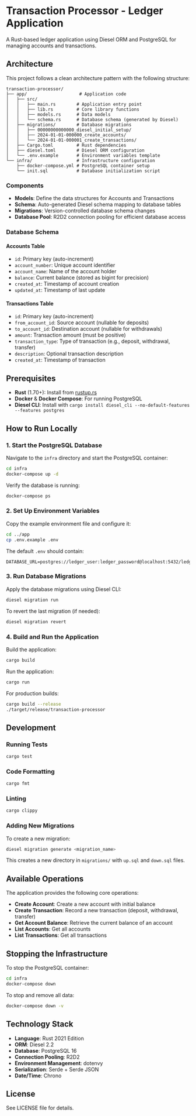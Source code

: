 # Transaction Processor - Ledger Application

A Rust-based ledger application using Diesel ORM and PostgreSQL for managing accounts and transactions.

## Architecture

This project follows a clean architecture pattern with the following structure:

```
transaction-processor/
├── app/                    # Application code
│   ├── src/
│   │   ├── main.rs        # Application entry point
│   │   ├── lib.rs         # Core library functions
│   │   ├── models.rs      # Data models
│   │   └── schema.rs      # Database schema (generated by Diesel)
│   ├── migrations/        # Database migrations
│   │   ├── 00000000000000_diesel_initial_setup/
│   │   ├── 2024-01-01-000000_create_accounts/
│   │   └── 2024-01-01-000001_create_transactions/
│   ├── Cargo.toml         # Rust dependencies
│   ├── diesel.toml        # Diesel ORM configuration
│   └── .env.example       # Environment variables template
└── infra/                 # Infrastructure configuration
    ├── docker-compose.yml # PostgreSQL container setup
    └── init.sql           # Database initialization script
```

### Components

- **Models**: Define the data structures for Accounts and Transactions
- **Schema**: Auto-generated Diesel schema mapping to database tables
- **Migrations**: Version-controlled database schema changes
- **Database Pool**: R2D2 connection pooling for efficient database access

### Database Schema

#### Accounts Table
- `id`: Primary key (auto-increment)
- `account_number`: Unique account identifier
- `account_name`: Name of the account holder
- `balance`: Current balance (stored as bigint for precision)
- `created_at`: Timestamp of account creation
- `updated_at`: Timestamp of last update

#### Transactions Table
- `id`: Primary key (auto-increment)
- `from_account_id`: Source account (nullable for deposits)
- `to_account_id`: Destination account (nullable for withdrawals)
- `amount`: Transaction amount (must be positive)
- `transaction_type`: Type of transaction (e.g., deposit, withdrawal, transfer)
- `description`: Optional transaction description
- `created_at`: Timestamp of transaction

## Prerequisites

- **Rust** (1.70+): Install from [rustup.rs](https://rustup.rs/)
- **Docker** & **Docker Compose**: For running PostgreSQL
- **Diesel CLI**: Install with `cargo install diesel_cli --no-default-features --features postgres`

## How to Run Locally

### 1. Start the PostgreSQL Database

Navigate to the `infra` directory and start the PostgreSQL container:

```bash
cd infra
docker-compose up -d
```

Verify the database is running:

```bash
docker-compose ps
```

### 2. Set Up Environment Variables

Copy the example environment file and configure it:

```bash
cd ../app
cp .env.example .env
```

The default `.env` should contain:
```
DATABASE_URL=postgres://ledger_user:ledger_password@localhost:5432/ledger_db
```

### 3. Run Database Migrations

Apply the database migrations using Diesel CLI:

```bash
diesel migration run
```

To revert the last migration (if needed):
```bash
diesel migration revert
```

### 4. Build and Run the Application

Build the application:

```bash
cargo build
```

Run the application:

```bash
cargo run
```

For production builds:
```bash
cargo build --release
./target/release/transaction-processor
```

## Development

### Running Tests

```bash
cargo test
```

### Code Formatting

```bash
cargo fmt
```

### Linting

```bash
cargo clippy
```

### Adding New Migrations

To create a new migration:

```bash
diesel migration generate <migration_name>
```

This creates a new directory in `migrations/` with `up.sql` and `down.sql` files.

## Available Operations

The application provides the following core operations:

- **Create Account**: Create a new account with initial balance
- **Create Transaction**: Record a new transaction (deposit, withdrawal, transfer)
- **Get Account Balance**: Retrieve the current balance of an account
- **List Accounts**: Get all accounts
- **List Transactions**: Get all transactions

## Stopping the Infrastructure

To stop the PostgreSQL container:

```bash
cd infra
docker-compose down
```

To stop and remove all data:

```bash
docker-compose down -v
```

## Technology Stack

- **Language**: Rust 2021 Edition
- **ORM**: Diesel 2.2
- **Database**: PostgreSQL 16
- **Connection Pooling**: R2D2
- **Environment Management**: dotenvy
- **Serialization**: Serde + Serde JSON
- **Date/Time**: Chrono

## License

See LICENSE file for details.